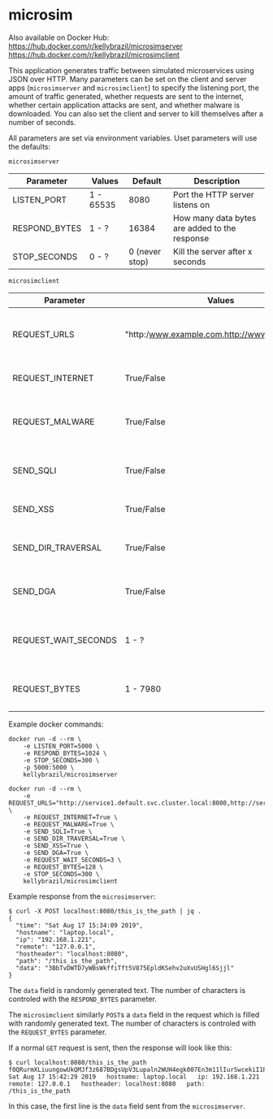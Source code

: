# microsim

Also available on Docker Hub:
    https://hub.docker.com/r/kellybrazil/microsimserver
    https://hub.docker.com/r/kellybrazil/microsimclient

This application generates traffic between simulated microservices using JSON over HTTP. Many parameters can be set on the client and server apps (`microsimserver` and `microsimclient`) to specify the listening port, the amount of traffic generated, whether requests are sent to the internet, whether certain application attacks are sent, and whether malware is downloaded. You can also set the client and server to kill themselves after a number of seconds.

All parameters are set via environment variables. Uset parameters will use the defaults:

`microsimserver`

| Parameter        | Values          | Default  | Description                                     |
| ---------------- |-----------------| ---------| ------------------------------------------------|
| LISTEN_PORT      | 1 - 65535       | 8080     | Port the HTTP server listens on                 |
| RESPOND_BYTES    | 1 - ?           | 16384    | How many data bytes are added to the response   |
| STOP_SECONDS     | 0 - ?           | 0 (never stop) | Kill the server after x seconds           |

`microsimclient`

| Parameter        | Values          | Default  | Description                                     |
| ---------------- |-----------------| ---------| ------------------------------------------------|
| REQUEST_URLS     | "http:/www.example.com,http://www.server.com" | None      | One or more comma separated URLs to send requests to |
| REQUEST_INTERNET | True/False      | False    | Send regular requests to the internet if True   |
| REQUEST_MALWARE  | True/False      | False    | Occasionally download an eicar sample from the internet |
| SEND_SQLI        | True/False      | False    | Occasionally send SQLi to the REQUEST_URLS |
| SEND_XSS         | True/False      | False    | Occasionally send XSS to the REQUEST_URLS |
| SEND_DIR_TRAVERSAL | True/False    | False   | Occasionally send Directory Traversal to the REQUEST_URLS |
| SEND_DGA         | True/False      | False    | Occasionally send DGA DNS requests to the resolver |
| REQUEST_WAIT_SECONDS | 1 - ?     | 3    | Number of seconds to wait between request loop runs |
| REQUEST_BYTES    | 1 - 7980      | 1024       | How many data bytes are added to the request |

Example docker commands:
```
docker run -d --rm \
    -e LISTEN_PORT=5000 \
    -e RESPOND_BYTES=1024 \
    -e STOP_SECONDS=300 \
    -p 5000:5000 \
    kellybrazil/microsimserver
```

```
docker run -d --rm \
    -e REQUEST_URLS="http://service1.default.svc.cluster.local:8080,http://service2.default.svc.cluster.local:5000" \
    -e REQUEST_INTERNET=True \
    -e REQUEST_MALWARE=True \
    -e SEND_SQLI=True \
    -e SEND_DIR_TRAVERSAL=True \
    -e SEND_XSS=True \
    -e SEND_DGA=True \
    -e REQUEST_WAIT_SECONDS=3 \
    -e REQUEST_BYTES=128 \
    -e STOP_SECONDS=300 \
    kellybrazil/microsimclient
```

Example response from the `microsimserver`:
```
$ curl -X POST localhost:8080/this_is_the_path | jq .
{
  "time": "Sat Aug 17 15:34:09 2019",
  "hostname": "laptop.local",
  "ip": "192.168.1.221",
  "remote": "127.0.0.1",
  "hostheader": "localhost:8080",
  "path": "/this_is_the_path",
  "data": "3BbTvDWTD7yWBsWkffiTft5V875EpldKSehv2uXvUSHgl6Sjjl"
}
```
The `data` field is randomly generated text. The number of characters is controled with the `RESPOND_BYTES` parameter.

The `microsimclient` similarly `POST`s a `data` field in the request which is filled with randomly generated text. The number of characters is controled with the `REQUEST_BYTES` parameter.

If a normal `GET` request is sent, then the response will look like this:
```
$ curl localhost:8080/this_is_the_path
f0QRurmXLiuungowUkQMJf3z687BDgsUpV3Lupaln2WUH4egk007En3m11lIurSwcekiI1PqhyRHpzPzYB
Sat Aug 17 15:42:29 2019   hostname: laptop.local   ip: 192.168.1.221   remote: 127.0.0.1   hostheader: localhost:8080   path: /this_is_the_path
```
In this case, the first line is the `data` field sent from the `microsimserver`.

